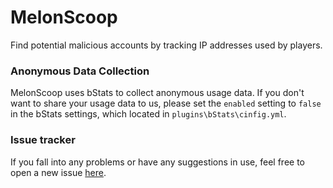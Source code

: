 # MelonScoop
Find potential malicious accounts by tracking IP addresses used by players.  

### Anonymous Data Collection
MelonScoop uses bStats to collect anonymous usage data. If you don't want to share your usage data to us, please set the `enabled` setting to `false` in the bStats settings, which located in `plugins\bStats\cinfig.yml`.

### Issue tracker
If you fall into any problems or have any suggestions in use, feel free to open a new issue [here](https://github.com/NyaaCat/MelonScoop/issues).